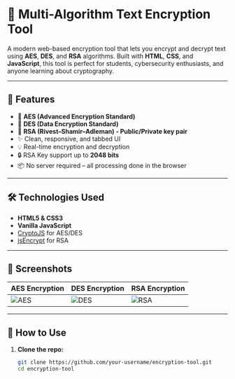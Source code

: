# 🔐 Multi-Algorithm Text Encryption Tool

A modern web-based encryption tool that lets you encrypt and decrypt text using **AES**, **DES**, and **RSA** algorithms. Built with **HTML**, **CSS**, and **JavaScript**, this tool is perfect for students, cybersecurity enthusiasts, and anyone learning about cryptography.


---

## 🚀 Features

- 🔐 **AES (Advanced Encryption Standard)**
- 🔐 **DES (Data Encryption Standard)**
- 🔐 **RSA (Rivest–Shamir–Adleman) - Public/Private key pair**
- ✨ Clean, responsive, and tabbed UI
- 💡 Real-time encryption and decryption
- 🔒 RSA Key support up to **2048 bits**
- 📦 No server required – all processing done in the browser

---

## 🛠️ Technologies Used

- **HTML5 & CSS3**
- **Vanilla JavaScript**
- [CryptoJS](https://cryptojs.gitbook.io/docs/) for AES/DES
- [jsEncrypt](https://github.com/travist/jsencrypt) for RSA

---

## 📸 Screenshots

| AES Encryption | DES Encryption | RSA Encryption |
|----------------|----------------|----------------|
| ![AES](screenshots/AES.jpeg) | ![DES](screenshots/DES.jpeg) | ![RSA](screenshots/RSA.jpeg) |

---

## 🧪 How to Use

1. **Clone the repo:**

   ```bash
   git clone https://github.com/your-username/encryption-tool.git
   cd encryption-tool


